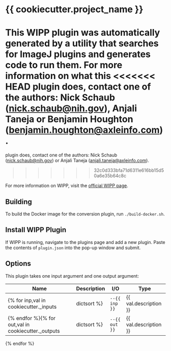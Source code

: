 # {{ cookiecutter.project_name }}

This WIPP plugin was automatically generated by a utility that searches for
ImageJ plugins and generates code to run them. For more information on what this
<<<<<<< HEAD
plugin does, contact one of the authors: Nick Schaub (nick.schaub@nih.gov), 
Anjali Taneja or Benjamin Houghton (benjamin.houghton@axleinfo.com).
=======
plugin does, contact one of the authors: Nick Schaub (nick.schaub@nih.gov) or 
Anjali Taneja (anjali.taneja@axleinfo.com).
>>>>>>> 32c0d333bfa71d6311e616bb15d50a6e35b64c8c

For more information on WIPP, visit the [official WIPP page](https://isg.nist.gov/deepzoomweb/software/wipp).

## Building

To build the Docker image for the conversion plugin, run
`./build-docker.sh`.

## Install WIPP Plugin

If WIPP is running, navigate to the plugins page and add a new plugin.
Paste the contents of `plugin.json` into the pop-up window and submit.

## Options

This plugin takes one input argument and one output argument:

| Name          | Description             | I/O    | Type   |
|---------------|-------------------------|--------|--------|
{% for inp,val in cookiecutter._inputs|dictsort %}| `--{{ inp }}` | {{ val.description }} | Input | {{ val.type }} |
{% endfor %}{% for out,val in cookiecutter._outputs|dictsort %}| `--{{ out }}` | {{ val.description }} | Output | {{ val.type }} |
{% endfor %}
